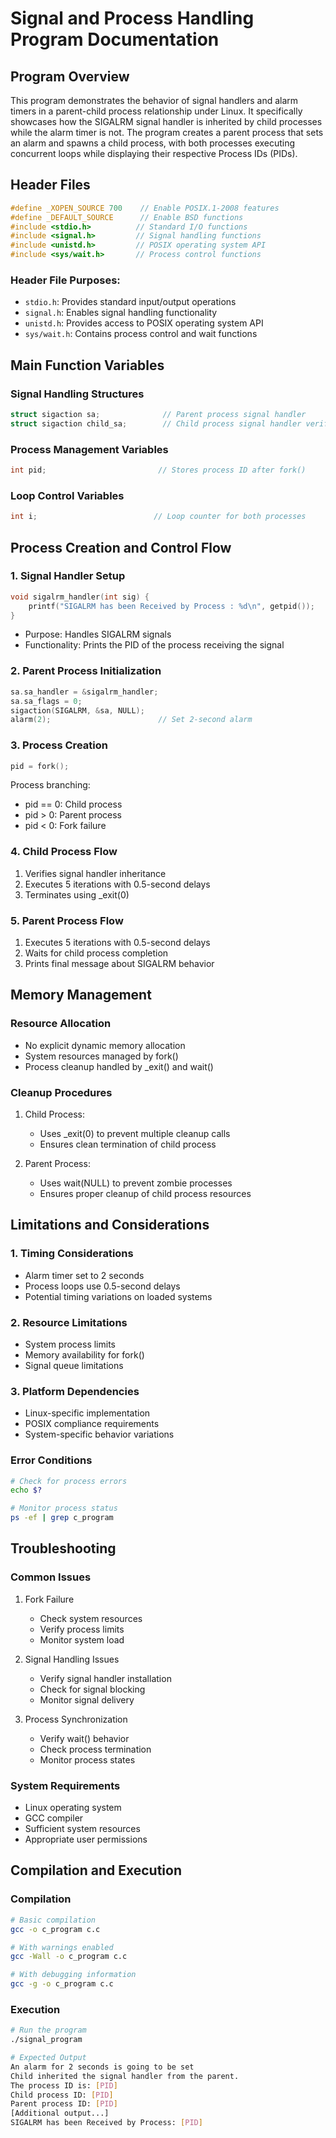 # Signal and Process Handling Program Documentation

## Program Overview
This program demonstrates the behavior of signal handlers and alarm timers in a parent-child process relationship under Linux. It specifically showcases how the SIGALRM signal handler is inherited by child processes while the alarm timer is not. The program creates a parent process that sets an alarm and spawns a child process, with both processes executing concurrent loops while displaying their respective Process IDs (PIDs).

## Header Files
```c
#define _XOPEN_SOURCE 700    // Enable POSIX.1-2008 features
#define _DEFAULT_SOURCE      // Enable BSD functions
#include <stdio.h>          // Standard I/O functions
#include <signal.h>         // Signal handling functions
#include <unistd.h>         // POSIX operating system API
#include <sys/wait.h>       // Process control functions
```

### Header File Purposes:
- `stdio.h`: Provides standard input/output operations
- `signal.h`: Enables signal handling functionality
- `unistd.h`: Provides access to POSIX operating system API
- `sys/wait.h`: Contains process control and wait functions

## Main Function Variables

### Signal Handling Structures
```c
struct sigaction sa;              // Parent process signal handler
struct sigaction child_sa;        // Child process signal handler verification
```

### Process Management Variables
```c
int pid;                         // Stores process ID after fork()
```

### Loop Control Variables
```c
int i;                          // Loop counter for both processes
```

## Process Creation and Control Flow

### 1. Signal Handler Setup
```c
void sigalrm_handler(int sig) {
    printf("SIGALRM has been Received by Process : %d\n", getpid());
}
```
- Purpose: Handles SIGALRM signals
- Functionality: Prints the PID of the process receiving the signal

### 2. Parent Process Initialization
```c
sa.sa_handler = &sigalrm_handler;
sa.sa_flags = 0;
sigaction(SIGALRM, &sa, NULL);
alarm(2);                        // Set 2-second alarm
```

### 3. Process Creation
```c
pid = fork();
```
Process branching:
- pid == 0: Child process
- pid > 0: Parent process
- pid < 0: Fork failure

### 4. Child Process Flow
1. Verifies signal handler inheritance
2. Executes 5 iterations with 0.5-second delays
3. Terminates using _exit(0)

### 5. Parent Process Flow
1. Executes 5 iterations with 0.5-second delays
2. Waits for child process completion
3. Prints final message about SIGALRM behavior

## Memory Management

### Resource Allocation
- No explicit dynamic memory allocation
- System resources managed by fork()
- Process cleanup handled by _exit() and wait()

### Cleanup Procedures
1. Child Process:
   - Uses _exit(0) to prevent multiple cleanup calls
   - Ensures clean termination of child process

2. Parent Process:
   - Uses wait(NULL) to prevent zombie processes
   - Ensures proper cleanup of child process resources

## Limitations and Considerations

### 1. Timing Considerations
- Alarm timer set to 2 seconds
- Process loops use 0.5-second delays
- Potential timing variations on loaded systems

### 2. Resource Limitations
- System process limits
- Memory availability for fork()
- Signal queue limitations

### 3. Platform Dependencies
- Linux-specific implementation
- POSIX compliance requirements
- System-specific behavior variations

### Error Conditions
```bash
# Check for process errors
echo $?

# Monitor process status
ps -ef | grep c_program
```

## Troubleshooting

### Common Issues
1. Fork Failure
   - Check system resources
   - Verify process limits
   - Monitor system load

2. Signal Handling Issues
   - Verify signal handler installation
   - Check for signal blocking
   - Monitor signal delivery

3. Process Synchronization
   - Verify wait() behavior
   - Check process termination
   - Monitor process states

### System Requirements
- Linux operating system
- GCC compiler
- Sufficient system resources
- Appropriate user permissions


## Compilation and Execution

### Compilation
```bash
# Basic compilation
gcc -o c_program c.c

# With warnings enabled
gcc -Wall -o c_program c.c

# With debugging information
gcc -g -o c_program c.c
```

### Execution
```bash
# Run the program
./signal_program

# Expected Output
An alarm for 2 seconds is going to be set
Child inherited the signal handler from the parent.
The process ID is: [PID]
Child process ID: [PID]
Parent process ID: [PID]
[Additional output...]
SIGALRM has been Received by Process: [PID]
```


